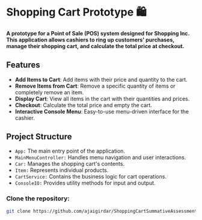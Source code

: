 # Shopping Cart Prototype 🛍

#### A prototype for a Point of Sale (POS) system designed for Shopping Inc. This application allows cashiers to ring up customers' purchases, manage their shopping cart, and calculate the total price at checkout.

## Features
- **Add Items to Cart**: Add items with their price and quantity to the cart.
- **Remove Items from Cart**: Remove a specific quantity of items or completely remove an item.
- **Display Cart**: View all items in the cart with their quantities and prices.
- **Checkout**: Calculate the total price and empty the cart.
- **Interactive Console Menu**: Easy-to-use menu-driven interface for the cashier.

## Project Structure
- ````App:```` The main entry point of the application.
- ``` MainMenuController: ``` Handles menu navigation and user interactions.
- ```Car:``` Manages the shopping cart's contents.
- ```Item:``` Represents individual products.
- ```CartService:``` Contains the business logic for cart operations.
- ```ConsoleIO:``` Provides utility methods for input and output.

### Clone the repository:
   ```sh
   git clone https://github.com/ajaigirdar/ShoppingCartSummativeAssessment.git 
   ```








